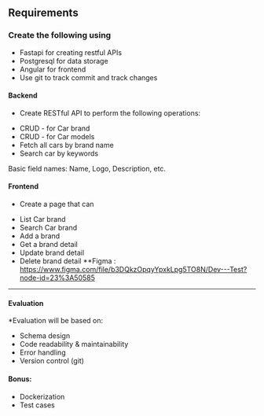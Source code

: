 ## Requirements
### Create the following using
- Fastapi for creating restful APIs
- Postgresql  for data storage
- Angular for frontend
- Use git to track commit and track changes



#### Backend
* Create RESTful API to perform the following operations:
- CRUD - for Car brand
- CRUD - for Car models
- Fetch all cars by brand name
- Search car by keywords

Basic field names: Name, Logo, Description, etc.
#### Frontend
* Create a page that can 
- List Car brand
- Search Car brand
- Add a brand
- Get a brand detail
- Update brand detail
- Delete brand detail
**Figma :  
https://www.figma.com/file/b3DQkzOpqyYpxkLpg5TO8N/Dev---Test?node-id=23%3A50585
---
#### Evaluation
*Evaluation will be based on:
- Schema design
- Code readability & maintainability
- Error handling
- Version control (git)

#### Bonus:
- Dockerization
- Test cases
